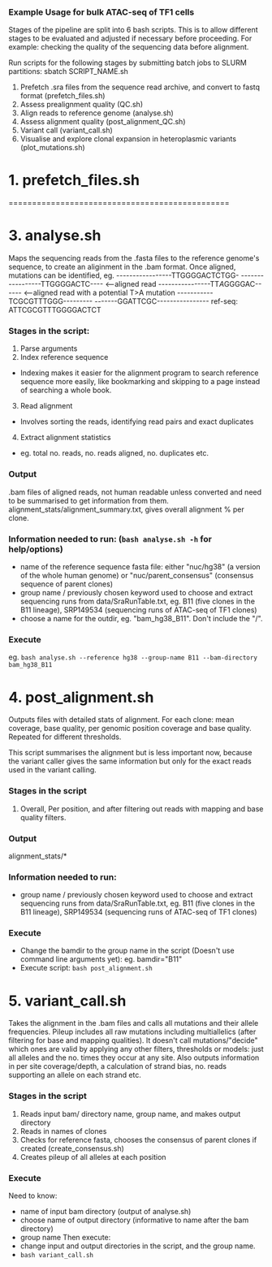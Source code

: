 ### Example Usage for bulk ATAC-seq of TF1 cells

Stages of the pipeline are split into 6 bash scripts. This is to allow different stages to be evaluated and adjusted if necessary before proceeding. For example: checking the quality of the sequencing data before alignment.

Run scripts for the following stages by submitting batch jobs to SLURM partitions: sbatch SCRIPT_NAME.sh

1. Prefetch .sra files from the sequence read archive, and convert to fastq format (prefetch_files.sh)
2. Assess prealignment quality (QC.sh)
3. Align reads to reference genome (analyse.sh)
4. Assess alignment quality (post\_alignment\_QC.sh)
5. Variant call (variant\_call.sh)
6. Visualise and explore clonal expansion in heteroplasmic variants (plot\_mutations.sh)

**1. prefetch_files.sh**
===============================================
===============================================

**3. analyse.sh**
====================================

Maps the sequencing reads from the .fasta files to the reference genome's sequence, to create an aliginment in the .bam format. Once aligned, mutations can be identified, eg.
-----------------TTGGGGACTCTGG-
-----------------TTGGGGACTC---- <--aligned read
----------------TT*A*GGGGAC------ <--aligned read with a potential T>A mutation
-----------TCGCGTTTGGG---------
-------GGATTCGC----------------
ref-seq: ATTCGCGTTTGGGGACTCT   

### Stages in the script:
1. Parse arguments
2. Index reference sequence
  - Indexing makes it easier for the alignment program to search reference sequence more easily, like bookmarking and skipping to a page instead of searching a whole book.
3. Read alignment
  - Involves sorting the reads, identifying read pairs and exact duplicates
4. Extract alignment statistics
  - eg. total no. reads, no. reads aligned, no. duplicates etc.

### Output
.bam files of aligned reads, not human readable unless converted and need to be summarised to get information from them.
alignment_stats/alignment_summary.txt, gives overall alignment % per clone.

### Information needed to run: (`bash analyse.sh -h` for help/options)
- name of the reference sequence fasta file: either "nuc/hg38" (a version of the whole human genome) or "nuc/parent_consensus" (consensus sequence of parent clones)
- group name / previously chosen keyword used to choose and extract sequencing runs from data/SraRunTable.txt, eg. B11 (five clones in the B11 lineage), SRP149534 (sequencing runs of ATAC-seq of TF1 clones)
- choose a name for the outdir, eg. "bam_hg38_B11". Don't include the "/".

### Execute
eg. `bash analyse.sh --reference hg38 --group-name B11 --bam-directory bam_hg38_B11`


**4. post\_alignment.sh**
===============================================
Outputs files with detailed stats of alignment. For each clone: mean coverage, base quality, per genomic position coverage and base quality. Repeated for different thresholds.

This script summarises the alignment but is less important now, because the variant caller gives the same information but only for the exact reads used in the variant calling. 

### Stages in the script
1. Overall, Per position, and after filtering out reads with mapping and base quality filters.

### Output
alignment\_stats/\*

### Information needed to run: 
- group name / previously chosen keyword used to choose and extract sequencing runs from data/SraRunTable.txt, eg. B11 (five clones in the B11 lineage), SRP149534 (sequencing runs of ATAC-seq of TF1 clones)

### Execute
- Change the bamdir to the group name in the script (Doesn't use command line arguments yet): eg. bamdir="B11" 
- Execute script: `bash post_alignment.sh`


**5. variant_call.sh**
===============================================

Takes the alignment in the .bam files and calls all mutations and their allele frequencies. Pileup includes all raw mutations including multiallelics (after filtering for base and mapping qualities). It doesn't call mutations/"decide" which ones are valid by applying any other filters, thresholds or models: just all alleles and the no. times they occur at any site. Also outputs information in per site coverage/depth, a calculation of strand bias, no. reads supporting an allele on each strand etc.

### Stages in the script
1. Reads input bam/ directory name, group name, and makes output directory 
2. Reads in names of clones
3. Checks for reference fasta, chooses the consensus of parent clones if created (create\_consensus.sh)
4. Creates pileup of all alleles at each position

### Execute
Need to know:
- name of input bam directory (output of analyse.sh)
- choose name of output directory (informative to name after the bam directory)
- group name 
Then execute:
- change input and output directories in the script, and the group name.
- `bash variant_call.sh`
